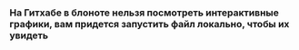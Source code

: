 ### На Гитхабе в блоноте нельзя посмотреть интерактивные графики, вам придется запустить файл локально, чтобы их увидеть

![]()


![]()


![]()


![]()


![]()


![]()


![]()


![]()


![]()


![]()


![]()


![]()


